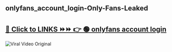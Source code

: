 
 ## onlyfans_account_login-Only-Fans-Leaked

# <h2><a href="https://clipsfans.com/onlyfans_account_login&ref=git">🔗 Click to LINKS ⏩⏩ 👉 🟢 onlyfans account login </a></h2>

<a href="https://clipsfans.com/onlyfans_account_login&ref=git" rel="nofollow" data-target="animated-image.originalLink"><img src="https://i.ibb.co.com/xMMVF88/686577567.gif" alt="Viral Video Original" style="max-width: 100%; display: inline-block;" data-target="animated-image.originalImage"></a>

